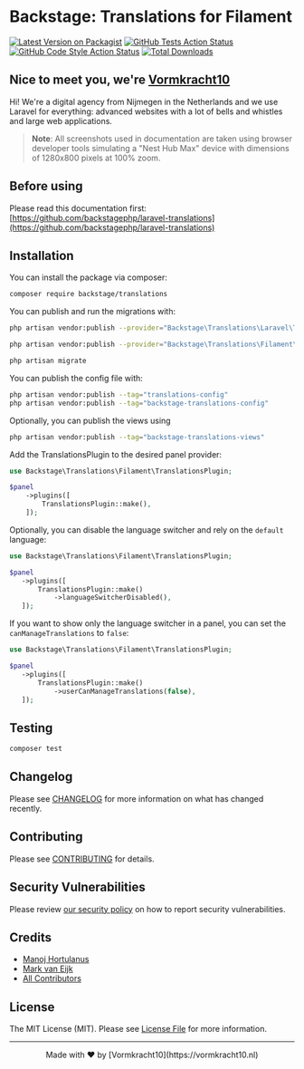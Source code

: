 # Backstage: Translations for Filament

[![Latest Version on Packagist](https://img.shields.io/packagist/v/backstage/translations.svg?style=flat-square)](https://packagist.org/packages/backstage/translations)
[![GitHub Tests Action Status](https://img.shields.io/github/actions/workflow/status/backstagephp/translations/run-tests.yml?branch=main&label=tests&style=flat-square)](https://github.com/backstagephp/translations/actions?query=workflow%3Arun-tests+branch%3Amain)
[![GitHub Code Style Action Status](https://img.shields.io/github/actions/workflow/status/backstagephp/translations/fix-php-code-styling.yml?branch=main&label=code%20style&style=flat-square)](https://github.com/backstagephp/translations/actions?query=workflow%3A"Fix+PHP+code+styling"+branch%3Amain)
[![Total Downloads](https://img.shields.io/packagist/dt/backstage/translations.svg?style=flat-square)](https://packagist.org/packages/backstage/translations)

## Nice to meet you, we're [Vormkracht10](https://vormkracht10.nl)

Hi! We're a digital agency from Nijmegen in the Netherlands and we use Laravel for everything: advanced websites with a lot of bells and whistles and large web applications.

> **Note**: All screenshots used in documentation are taken using browser developer tools simulating a "Nest Hub Max" device with dimensions of 1280x800 pixels at 100% zoom.

## Before using

Please read this documentation first: [https://github.com/backstagephp/laravel-translations](https://github.com/backstagephp/laravel-translations)

## Installation

You can install the package via composer:

```bash
composer require backstage/translations
```

You can publish and run the migrations with:

```bash
php artisan vendor:publish --provider="Backstage\Translations\Laravel\TranslationServiceProvider"

php artisan vendor:publish --provider="Backstage\Translations\Filament\TranslationServiceProvider"

php artisan migrate
```

You can publish the config file with:

```bash
php artisan vendor:publish --tag="translations-config"
php artisan vendor:publish --tag="backstage-translations-config"
```

Optionally, you can publish the views using

```bash
php artisan vendor:publish --tag="backstage-translations-views"
```

Add the TranslationsPlugin to the desired panel provider:

```php
use Backstage\Translations\Filament\TranslationsPlugin;

$panel
    ->plugins([
        TranslationsPlugin::make(),
    ]);
```

Optionally, you can disable the language switcher and rely on the ``default`` language:
 ```php
use Backstage\Translations\Filament\TranslationsPlugin;

$panel
    ->plugins([
        TranslationsPlugin::make()
            ->languageSwitcherDisabled(),
    ]);
```

If you want to show only the language switcher in a panel, you can set the `canManageTranslations` to `false`:

 ```php
use Backstage\Translations\Filament\TranslationsPlugin;

$panel
    ->plugins([
        TranslationsPlugin::make()
            ->userCanManageTranslations(false),
    ]);
```

## Testing

```bash
composer test
```

## Changelog

Please see [CHANGELOG](CHANGELOG.md) for more information on what has changed recently.

## Contributing

Please see [CONTRIBUTING](.github/CONTRIBUTING.md) for details.

## Security Vulnerabilities

Please review [our security policy](../../security/policy) on how to report security vulnerabilities.

## Credits

- [Manoj Hortulanus](https://github.com/arduinomaster22)
- [Mark van Eijk](https://github.com/markvaneijk)
- [All Contributors](../../contributors)

## License

The MIT License (MIT). Please see [License File](LICENSE.md) for more information.

---

<div align="center">
Made with ❤️ by [Vormkracht10](https://vormkracht10.nl)
</div>
